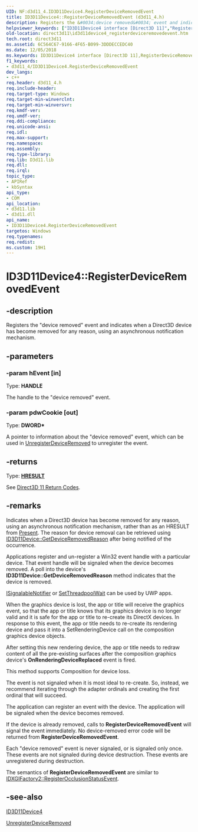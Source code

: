 ```yaml
---
UID: NF:d3d11_4.ID3D11Device4.RegisterDeviceRemovedEvent
title: ID3D11Device4::RegisterDeviceRemovedEvent (d3d11_4.h)
description: Registers the &#0034;device removed&#0034; event and indicates when a Direct3D device has become removed for any reason, using an asynchronous notification mechanism.helpviewer_keywords: ["ID3D11Device4 interface [Direct3D 11]","RegisterDeviceRemovedEvent method","ID3D11Device4.RegisterDeviceRemovedEvent","ID3D11Device4::RegisterDeviceRemovedEvent","RegisterDeviceRemovedEvent","RegisterDeviceRemovedEvent method [Direct3D 11]","RegisterDeviceRemovedEvent method [Direct3D 11]","ID3D11Device4 interface","d3d11_4/ID3D11Device4::RegisterDeviceRemovedEvent","direct3d11.id3d11device4_registerdeviceremovedevent"]
old-location: direct3d11\id3d11device4_registerdeviceremovedevent.htm
tech.root: direct3d11
ms.assetid: 6C564C67-9166-4F65-B099-3DDDECCEDC40
ms.date: 12/05/2018
ms.keywords: ID3D11Device4 interface [Direct3D 11],RegisterDeviceRemovedEvent method, ID3D11Device4.RegisterDeviceRemovedEvent, ID3D11Device4::RegisterDeviceRemovedEvent, RegisterDeviceRemovedEvent, RegisterDeviceRemovedEvent method [Direct3D 11], RegisterDeviceRemovedEvent method [Direct3D 11],ID3D11Device4 interface, d3d11_4/ID3D11Device4::RegisterDeviceRemovedEvent, direct3d11.id3d11device4_registerdeviceremovedevent
f1_keywords:
- d3d11_4/ID3D11Device4.RegisterDeviceRemovedEvent
dev_langs:
- c++
req.header: d3d11_4.h
req.include-header: 
req.target-type: Windows
req.target-min-winverclnt: 
req.target-min-winversvr: 
req.kmdf-ver: 
req.umdf-ver: 
req.ddi-compliance: 
req.unicode-ansi: 
req.idl: 
req.max-support: 
req.namespace: 
req.assembly: 
req.type-library: 
req.lib: D3d11.lib
req.dll: 
req.irql: 
topic_type:
- APIRef
- kbSyntax
api_type:
- COM
api_location:
- d3d11.lib
- d3d11.dll
api_name:
- ID3D11Device4.RegisterDeviceRemovedEvent
targetos: Windows
req.typenames: 
req.redist: 
ms.custom: 19H1
---
```


# ID3D11Device4::RegisterDeviceRemovedEvent


## -description


Registers the "device removed" event and indicates when a Direct3D device has become removed for any reason, using an asynchronous notification mechanism.
        


## -parameters




### -param hEvent [in]

Type: <b>HANDLE</b>

The handle to the "device removed" event.
          


### -param pdwCookie [out]

Type: <b>DWORD*</b>

A pointer to information about the "device removed" event, which can be used in <a href="https://docs.microsoft.com/windows/desktop/api/d3d11_4/nf-d3d11_4-id3d11device4-unregisterdeviceremoved">UnregisterDeviceRemoved</a> to unregister the event. 


## -returns



Type: <b><a href="/windows/win32/com/structure-of-com-error-codes">HRESULT</a></b>

See <a href="https://docs.microsoft.com/windows/desktop/direct3d11/d3d11-graphics-reference-returnvalues">Direct3D 11 Return Codes</a>.
          




## -remarks



Indicates when a Direct3D device has become removed for any reason, using an asynchronous notification mechanism, rather than as an HRESULT from <a href="https://docs.microsoft.com/windows/desktop/api/dxgi/nf-dxgi-idxgiswapchain-present">Present</a>. The reason for device removal can be retrieved using <a href="https://docs.microsoft.com/windows/desktop/api/d3d11/nf-d3d11-id3d11device-getdeviceremovedreason">ID3D11Device::GetDeviceRemovedReason</a> after being notified of the occurrence.

Applications register and un-register a Win32 event handle with a particular device.
          That event handle will be signaled when the device becomes removed.
          A poll into the device's <b>ID3D11Device::GetDeviceRemovedReason</b> method indicates that the device is removed.
        


<a href="https://docs.microsoft.com/uwp/api/Windows.System.Threading.Core">ISignalableNotifier</a> or <a href="https://docs.microsoft.com/windows/desktop/api/threadpoolapiset/nf-threadpoolapiset-setthreadpoolwait">SetThreadpoolWait</a> can be used by UWP apps.
        

When the graphics device is lost, the app or title will receive the graphics event, so that the app or title knows that its graphics device is no longer valid and it is safe for the app or title to re-create its DirectX devices.
          In response to this event, the app or title needs to re-create its rendering device 
			 and pass it into a SetRenderingDevice  call on the composition graphics device objects.
        

After setting this new rendering device, the app or title needs to redraw content of all the pre-existing surfaces 
			 after the composition graphics device's <b>OnRenderingDeviceReplaced</b> event is fired.
        

This method supports Composition for device loss.
        

The event is not signaled when it is most ideal to re-create.
          So, instead, we recommend iterating through the adapter ordinals and creating the first ordinal that will succeed.
        

The application can register an event with the device.
          The application will be signaled when the device becomes removed.
        

If the device is already removed, calls to <b>RegisterDeviceRemovedEvent</b> will signal the event immediately.
          No device-removed error code will be returned from <b>RegisterDeviceRemovedEvent</b>.
        

Each "device removed" event is never signaled, or is signaled only once.
          These events are not signaled during device destruction.
          These events are unregistered during destruction.
        

The semantics of <b>RegisterDeviceRemovedEvent</b> are similar to
          <a href="https://docs.microsoft.com/windows/desktop/api/dxgi1_2/nf-dxgi1_2-idxgifactory2-registerocclusionstatusevent">IDXGIFactory2::RegisterOcclusionStatusEvent</a>.
        




## -see-also




<a href="https://docs.microsoft.com/windows/desktop/api/d3d11_4/nn-d3d11_4-id3d11device4">ID3D11Device4</a>



<a href="https://docs.microsoft.com/windows/desktop/api/d3d11_4/nf-d3d11_4-id3d11device4-unregisterdeviceremoved">UnregisterDeviceRemoved</a>
 

 


